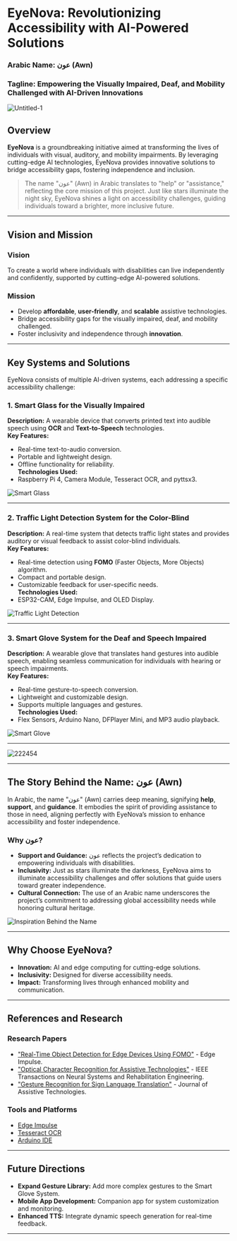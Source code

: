 # **EyeNova: Revolutionizing Accessibility with AI-Powered Solutions**  
### **Arabic Name: عون (Awn)**  
### **Tagline: Empowering the Visually Impaired, Deaf, and Mobility Challenged with AI-Driven Innovations**


![Untitled-1](https://github.com/user-attachments/assets/f761a640-26f8-42ab-b169-132696c3ff05)


## **Overview**

**EyeNova** is a groundbreaking initiative aimed at transforming the lives of individuals with visual, auditory, and mobility impairments. By leveraging cutting-edge AI technologies, EyeNova provides innovative solutions to bridge accessibility gaps, fostering independence and inclusion.

> The name "عون" (Awn) in Arabic translates to "help" or "assistance," reflecting the core mission of this project. Just like stars illuminate the night sky, EyeNova shines a light on accessibility challenges, guiding individuals toward a brighter, more inclusive future.

---

## **Vision and Mission**  

### **Vision**  
To create a world where individuals with disabilities can live independently and confidently, supported by cutting-edge AI-powered solutions.

### **Mission**  
- Develop **affordable**, **user-friendly**, and **scalable** assistive technologies.  
- Bridge accessibility gaps for the visually impaired, deaf, and mobility challenged.  
- Foster inclusivity and independence through **innovation**.  

---

## **Key Systems and Solutions**

EyeNova consists of multiple AI-driven systems, each addressing a specific accessibility challenge:

### 1. **Smart Glass for the Visually Impaired**  
**Description:** A wearable device that converts printed text into audible speech using **OCR** and **Text-to-Speech** technologies.  
**Key Features:**  
- Real-time text-to-audio conversion.  
- Portable and lightweight design.  
- Offline functionality for reliability.  
**Technologies Used:**  
- Raspberry Pi 4, Camera Module, Tesseract OCR, and pyttsx3.  

![Smart Glass]([https://via.placeholder.com/800x400.png?text=Smart+Glass+for+the+Visually+Impaired](https://github.com/Amal-Emad/EyeNova--/tree/main/GraduationProject/SmartGlass_RaspberryPi4))

---

### 2. **Traffic Light Detection System for the Color-Blind**  
**Description:** A real-time system that detects traffic light states and provides auditory or visual feedback to assist color-blind individuals.  
**Key Features:**  
- Real-time detection using **FOMO** (Faster Objects, More Objects) algorithm.  
- Compact and portable design.  
- Customizable feedback for user-specific needs.  
**Technologies Used:**  
- ESP32-CAM, Edge Impulse, and OLED Display.  

![Traffic Light Detection]([https://via.placeholder.com/800x400.png?text=Traffic+Light+Detection+System](https://github.com/Amal-Emad/EyeNova--/tree/main/GraduationProject/TrafficColors_ESP32%2BEdgeImpulse))

---

### 3. **Smart Glove System for the Deaf and Speech Impaired**  
**Description:** A wearable glove that translates hand gestures into audible speech, enabling seamless communication for individuals with hearing or speech impairments.  
**Key Features:**  
- Real-time gesture-to-speech conversion.  
- Lightweight and customizable design.  
- Supports multiple languages and gestures.  
**Technologies Used:**  
- Flex Sensors, Arduino Nano, DFPlayer Mini, and MP3 audio playback.  

![Smart Glove]([https://via.placeholder.com/800x400.png?text=Smart+Glove+for+Sign+Language](https://github.com/Amal-Emad/EyeNova--/tree/main/GraduationProject/SmartGlove_ArduinoNano))

---

![222454](https://github.com/user-attachments/assets/cab37399-286c-4ba4-ad43-29c25bc2c7d7)

---

## **The Story Behind the Name: عون (Awn)**  

In Arabic, the name "عون" (Awn) carries deep meaning, signifying **help**, **support**, and **guidance**. It embodies the spirit of providing assistance to those in need, aligning perfectly with EyeNova’s mission to enhance accessibility and foster independence.  

### **Why عون?**  
- **Support and Guidance:** عون reflects the project’s dedication to empowering individuals with disabilities.  
- **Inclusivity:** Just as stars illuminate the darkness, EyeNova aims to illuminate accessibility challenges and offer solutions that guide users toward greater independence.  
- **Cultural Connection:** The use of an Arabic name underscores the project’s commitment to addressing global accessibility needs while honoring cultural heritage.  

![Inspiration Behind the Name](https://via.placeholder.com/800x400.png?text=Inspiration+Behind+عون)

---

## **Why Choose EyeNova?**
- **Innovation:** AI and edge computing for cutting-edge solutions.  
- **Inclusivity:** Designed for diverse accessibility needs.  
- **Impact:** Transforming lives through enhanced mobility and communication.  

---

## **References and Research**  

### **Research Papers**  
- ["Real-Time Object Detection for Edge Devices Using FOMO"](https://www.edgeimpulse.com) - Edge Impulse.  
- ["Optical Character Recognition for Assistive Technologies"](https://www.ieee.org) - IEEE Transactions on Neural Systems and Rehabilitation Engineering.  
- ["Gesture Recognition for Sign Language Translation"](https://www.sciencedirect.com) - Journal of Assistive Technologies.  

### **Tools and Platforms**  
- [Edge Impulse](https://www.edgeimpulse.com)  
- [Tesseract OCR](https://github.com/tesseract-ocr/tesseract)  
- [Arduino IDE](https://www.arduino.cc)  

---

## **Future Directions**  
- **Expand Gesture Library:** Add more complex gestures to the Smart Glove System.  
- **Mobile App Development:** Companion app for system customization and monitoring.  
- **Enhanced TTS:** Integrate dynamic speech generation for real-time feedback.  

---
